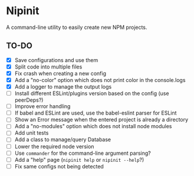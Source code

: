 # Nipinit

A command-line utility to easily create new NPM projects.

## TO-DO
- [x] Save configurations and use them
- [x] Split code into multiple files
- [x] Fix crash when creating a new config
- [x] Add a "no-color" option which does not print color in the console.logs
- [x] Add a logger to manage the output logs
- [ ] Install different ESLint/plugins version based on the config (use peerDeps?)
- [ ] Improve error handling
- [ ] If babel and ESLint are used, use the babel-eslint parser for ESLint
- [ ] Show an Error message when the entered project is already a directory
- [ ] Add a "no-modules" option which does not install node modules
- [ ] Add unit tests
- [ ] Add a class to manage/query Database
- [ ] Lower the required node version
- [ ] Use `commander` for the command-line argument parsing?
- [ ] Add a "help" page (`nipinit help` or `nipinit --help`?)
- [ ] Fix same configs not being detected
